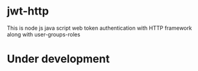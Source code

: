 # jwt-http
This is node js java script web token authentication with HTTP framework along with user-groups-roles

# Under development
